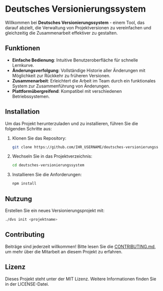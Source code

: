# Deutsches Versionierungssystem

Willkommen bei **Deutsches Versionierungssystem** - einem Tool, das darauf abzielt, die Verwaltung von Projektversionen zu vereinfachen und gleichzeitig die Zusammenarbeit effektiver zu gestalten.

## Funktionen
- **Einfache Bedienung**: Intuitive Benutzeroberfläche für schnelle Lernkurve.
- **Änderungsverfolgung**: Vollständige Historie aller Änderungen mit Möglichkeit zur Rückkehr zu früheren Versionen.
- **Zusammenarbeit**: Erleichtert die Arbeit im Team durch ein funktionales System zur Zusammenführung von Änderungen.
- **Plattformübergreifend**: Kompatibel mit verschiedenen Betriebssystemen.

## Installation
Um das Projekt herunterzuladen und zu installieren, führen Sie die folgenden Schritte aus:

1. Klonen Sie das Repository:
   ```bash
   git clone https://github.com/IHR_USERNAME/deutsches-versionierungssystem.git
   ```
2. Wechseln Sie in das Projektverzeichnis:
   ```bash
   cd deutsches-versionierungssystem
   ```
3. Installieren Sie die Anforderungen:
   ```bash
   npm install
   ```

## Nutzung
Erstellen Sie ein neues Versionierungsprojekt mit:
```bash
./dvs init <projektname>
```

## Contributing
Beiträge sind jederzeit willkommen! Bitte lesen Sie die [CONTRIBUTING.md](CONTRIBUTING.md), um mehr über die Mitarbeit an diesem Projekt zu erfahren.

## Lizenz
Dieses Projekt steht unter der MIT Lizenz. Weitere Informationen finden Sie in der LICENSE-Datei.